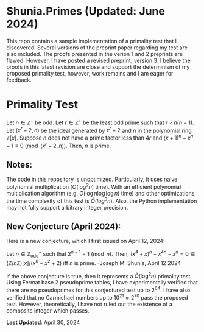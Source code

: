 # Shunia.Primes (Updated: June 2024)
This repo contains a sample implementation of a primality test that I discovered. Several versions of the preprint paper regarding my test are also included. The proofs presented in the verion 1 and 2 preprints are flawed. However, I have posted a revised preprint, version 3. I believe the proofs in this latest revision are close and support the determinism of my proposed primality test, however, work remains and I am eager for feedback.

# Primality Test
Let $n \in \mathbb{Z}^+$ be odd. Let $r \in \mathbb{Z}^+$ be the least odd prime such that $r \nmid n (n-1)$.
Let $(x^r-2, n)$ be the ideal generated by $x^r-2$ and $n$ in the polynomial ring $\mathbb{Z}[x]$.
Suppose $n$ does not have a prime factor less than $4r$ and $(x+1)^n - x^n - 1 \equiv 0 \pmod{(x^r-2, n)}$.
Then, $n$ is prime.

## Notes:
The code in this repository is unoptimized. Particularly, it uses naive polynomial multiplication ($O(\log^2 n)$ time). With an efficient polynomial multiplication algorithm (e.g. $O(\log n \log \log n)$ time) and other optimizations, the time complexity of this test is $\tilde{O}(log^3 n)$. Also, the Python implementation may not fully support arbitrary integer precision.

## New Conjecture (April 2024):

Here is a new conjecture, which I first issued on April 12, 2024:

Let $n \in \mathbb{Z}_{\text{odd}}^+$ such that $2^{n-1} \equiv 1 \pmod{n}$. Then, $(x^4 + x)^n - x^{4n} - x^n = 0 \in (\mathbb{Z}/n\mathbb{Z})[x]/(x^8 - x^2 + 2)$ iff $n$ is prime. -Joseph M. Shunia, April 12 2024

If the above conjecture is true, then it represents a $\tilde{O}(\log^2 n)$ primality test. Using Fermat base 2 pseudoprime tables, I have experimentally verified that there are no pseudoprimes for this conjectured test up to $2^{64}$. I have also verified that no Carmichael numbers up to $10^{21} \approx 2^{70}$ pass the proposed test. However, theoretically, I have not ruled out the existence of a composite integer which passes. 

**Last Updated**: April 30, 2024
